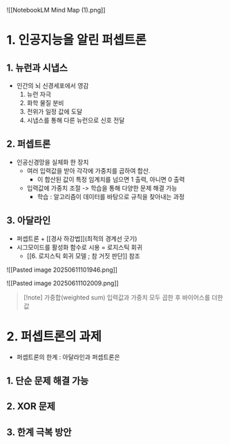 
![[NotebookLM Mind Map (1).png]]

# 1. 인공지능을 알린 퍼셉트론
## 1. 뉴런과 시냅스
- 인간의 뇌 신경세포에서 영감
	1. 뉴런 자극
	2. 화학 물질 분비
	3. 전위가 일정 값에 도달
	4. 시냅스를 통해 다른 뉴런으로 신호 전달
## 2. 퍼셉트론
- 인공신경망을 실체화 한 장치
	- 여러 입력값을 받아 각각에 가중치를 곱하여 합산.
		- 이 합산된 값이 특정 임계치를 넘으면 1 출력, 아니면 0 출력
	- 입력값에 가중치 조절 -> 학습을 통해 다양한 문제 해결 가능
		- 학습 : 알고리즘이 데이터를 바탕으로 규칙을 찾아내는 과정
## 3. 아달라인
- 퍼셉트론 + [[경사 하강법]](최적의 경계선 긋기)
- 시그모이드를 활성화 함수로 시용 = 로지스틱 회귀
	- [[6. 로지스틱 회귀 모델 ; 참 거짓 판단]] 참조

![[Pasted image 20250611101946.png]]

![[Pasted image 20250611102009.png]]

>[!note] 가중합(weighted sum)
>입력값과 가중치 모두 곱한 후 바이어스를 더한 값



# 2. 퍼셉트론의 과제
- 퍼셉트론의 한계 : 아달라인과 퍼셉트론은 
## 1. 단순 문제 해결 가능

## 2. XOR 문제

## 3. 한계 극복 방안

